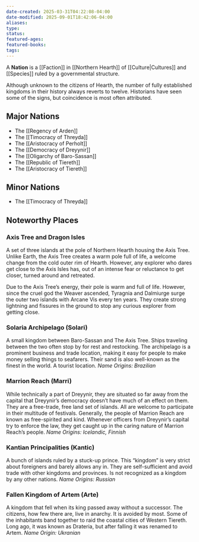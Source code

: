 ```yaml
---
date-created: 2025-03-31T04:22:08-04:00
date-modified: 2025-09-01T18:42:06-04:00
aliases: 
type: 
status: 
featured-ages: 
featured-books: 
tags: 
---
```

A **Nation** is a [[Faction]] in [[Northern Hearth]] of [[Culture|Cultures]] and [[Species]] ruled by a governmental structure.

Although unknown to the citizens of Hearth, the number of fully established kingdoms in their history always reverts to twelve. Historians have seen some of the signs, but coincidence is most often attributed.
## Major Nations
- The [[Regency of Arden]]
- The [[Timocracy of Threyda]]
- The [[Aristocracy of Perholt]]
- The [[Democracy of Dreyynir]]
- The [[Oligarchy of Baro-Sassan]]
- The [[Republic of Tiereth]]
- The [[Aristocracy of Tiereth]]
## Minor Nations
- The [[Timocracy of Threyda]]
## Noteworthy Places
### Axis Tree and Dragon Isles
A set of three islands at the pole of Northern Hearth housing the Axis Tree. Unlike Earth, the Axis Tree creates a warm pole full of life, a welcome change from the cold outer rim of Hearth. However, any explorer who dares get close to the Axis Isles has, out of an intense fear or reluctance to get closer, turned around and retreated.

Due to the Axis Tree’s energy, their pole is warm and full of life. However, since the cruel god the Weaver ascended, Tyragnia and Dalmiurge surge the outer two islands with Arcane Vis every ten years. They create strong lightning and fissures in the ground to stop any curious explorer from getting close.
### Solaria Archipelago (Solari)
A small kingdom between Baro-Sassan and The Axis Tree. Ships traveling between the two often stop by for rest and restocking. The archipelago is a prominent business and trade location, making it easy for people to make money selling things to seafarers. Their sand is also well-known as the finest in the world. A tourist location.
*Name Origins: Brazilian*
### Marrion Reach (Marri)
While technically a part of Dreyynir, they are situated so far away from the capital that Dreyynir’s democracy doesn’t have much of an effect on them. They are a free-trade, free land set of islands. All are welcome to participate in their multitude of festivals. Generally, the people of Marrion Reach are known as free-spirited and kind. Whenever officers from Dreyynir’s capital try to enforce the law, they get caught up in the caring nature of Marrion Reach’s people.
*Name Origins: Icelandic, Finnish*
### Kantian Principalities (Kantic)
A bunch of islands ruled by a stuck-up prince. This “kingdom” is very strict about foreigners and barely allows any in. They are self-sufficient and avoid trade with other kingdoms and provinces. Is not recognized as a kingdom by any other nations.
*Name Origins: Russian*
### Fallen Kingdom of Artem (Arte)
A kingdom that fell when its king passed away without a successor. The citizens, how few there are, live in anarchy. It is avoided by most. Some of the inhabitants band together to raid the coastal cities of Western Tiereth. Long ago, it was known as Drateria, but after falling it was renamed to Artem.
*Name Origin: Ukranian*